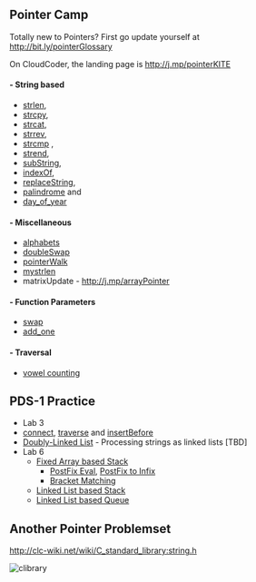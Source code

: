## Pointer Camp

Totally new to Pointers? First go update yourself at http://bit.ly/pointerGlossary

On CloudCoder, the landing page is http://j.mp/pointerKITE


#### - String based
- [strlen](http://j.mp/stringLenCC),
- [strcpy](http://j.mp/stringCopyCC),
- [strcat](http://j.mp/stringCatCC), 
- [strrev](https://cloudcoder.kgkite.ac.in/cloudcoder/#exercise?c=33,p=1200),
- [strcmp](http://j.mp/stringCompareCC) ,
- [strend](http://j.mp/stringEndCC), 
- [subString](https://cloudcoder.kgkite.ac.in/cloudcoder/#exercise?c=33,p=1204), 
- [indexOf](https://cloudcoder.kgkite.ac.in/cloudcoder/#exercise?c=33,p=1202),
- [replaceString](https://cloudcoder.kgkite.ac.in/cloudcoder/#exercise?c=33,p=1205),
- [palindrome](https://cloudcoder.kgkite.ac.in/cloudcoder/#exercise?c=33,p=1203) and
- [day_of_year](http://j.mp/dayYearCC) 


#### - Miscellaneous 
- [alphabets](https://cloudcoder.kgisl.com/cloudcoder/#exercise?c=33,p=1208)
- [doubleSwap](http://cloudcoder.kgkite.ac.in/cloudcoder/#exercise?c=33,p=2484)
- [pointerWalk](http://cloudcoder.kgkite.ac.in/cloudcoder/#exercise?c=33,p=2551)
- [mystrlen](http://j.mp/strlenCC) 
-  matrixUpdate - http://j.mp/arrayPointer

#### - Function Parameters
- [swap](https://cloudcoder.kgkite.ac.in/cloudcoder/#exercise?c=33,p=924) 
- [add_one](https://cloudcoder.kgkite.ac.in/cloudcoder/#exercise?c=33,p=967) 

#### - Traversal
- [vowel counting](https://cloudcoder.kgkite.ac.in/cloudcoder/#exercise?c=33,p=1078)

## PDS-1 Practice
  - Lab 3
 - [connect](https://cloudcoder.kgisl.com/cloudcoder/#exercise?c=7,p=1191), [traverse](https://cloudcoder.kgisl.com/cloudcoder/#exercise?c=7,p=1190) and 
[insertBefore](https://cloudcoder.kgisl.com/cloudcoder/#exercise?c=7,p=1193)
 - [Doubly-Linked List](https://cloudcoder.kgisl.com/cloudcoder/#exercise?c=7,p=1189)
       - Processing strings as linked lists [TBD]
  - Lab 6 
    - [Fixed Array based Stack](https://cloudcoder.kgkite.ac.in/cloudcoder/#exercise?c=7,p=1115)
      - [PostFix Eval](https://cloudcoder.kgkite.ac.in/cloudcoder/#exercise?c=7,p=1120),  [PostFix to Infix](https://cloudcoder.kgkite.ac.in/cloudcoder/#exercise?c=7,p=1116)
      - [Bracket Matching](https://cloudcoder.kgkite.ac.in/cloudcoder/#exercise?c=7,p=1126)
    - [Linked List based Stack](https://cloudcoder.kgkite.ac.in/cloudcoder/#exercise?c=7,p=1162)
    - [Linked List based Queue](https://cloudcoder.kgkite.ac.in/cloudcoder/#exercise?c=7,p=1188)


## Another Pointer Problemset 

http://clc-wiki.net/wiki/C_standard_library:string.h

![clibrary]( http://j.mp/pointerProblems)
<!--stackedit_data:
eyJoaXN0b3J5IjpbMjAzMTQzMjY3M119
-->